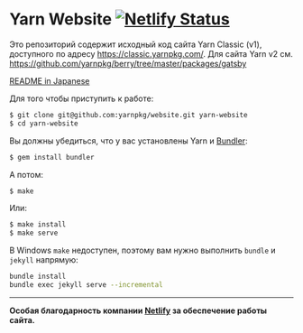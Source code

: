 Yarn Website
[![Netlify Status](https://api.netlify.com/api/v1/badges/85057564-01fa-49d4-b898-30acb74ae19e/deploy-status)](https://app.netlify.com/sites/yarnpkg/deploys)
============

Это репозиторий содержит исходный код сайта Yarn Classic (v1), доступного по адресу https://classic.yarnpkg.com/. 
Для сайта Yarn v2 см. https://github.com/yarnpkg/berry/tree/master/packages/gatsby

[README in Japanese](README.ja.md)

Для того чтобы приступить к работе:

```sh
$ git clone git@github.com:yarnpkg/website.git yarn-website
$ cd yarn-website
```

Вы должны убедиться, что у вас установлены Yarn и [Bundler](http://bundler.io/):

```sh
$ gem install bundler
```

А потом:

```sh
$ make
```

Или:

```sh
$ make install
$ make serve
```

В Windows `make` недоступен, поэтому вам нужно выполнить `bundle` и `jekyll` напрямую:

```sh
bundle install
bundle exec jekyll serve --incremental
```

---

**Особая благодарность компании [Netlify](https://www.netlify.com/) за обеспечение работы сайта.**
